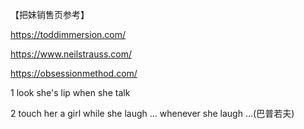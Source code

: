 
【把妹销售页参考】

https://toddimmersion.com/

https://www.neilstrauss.com/

https://obsessionmethod.com/

1 look she's lip when she talk 

2 touch her a girl while she laugh ... whenever she laugh ...(巴普若夫)
